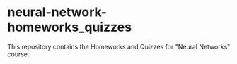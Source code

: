 # neural-network-homeworks_quizzes
This repository contains the Homeworks and Quizzes for "Neural Networks" course.
